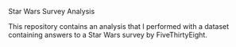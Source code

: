 Star Wars Survey Analysis

This repository contains an analysis that I performed with a dataset containing answers to a Star Wars survey by FiveThirtyEight.
